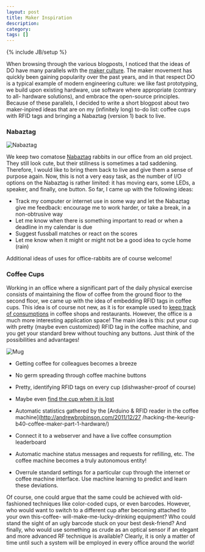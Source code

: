 ```yaml
---
layout: post
title: Maker Inspiration
description: 
category: 
tags: []
---
```

{% include JB/setup %}

When browsing through the various blogposts, I noticed that the ideas of DO
have many parallels with the [maker culture](http://en.wikipedia.org/wiki/Maker_culture). The maker movement has
quickly been gaining popularity over the past years, and in that respect DO is
a typical example of modern engineering culture: we like fast prototyping, we
build upon existing hardware, use software where appropriate (contrary to all-
hardware solutions), and embrace the open-source principles. Because of these
parallels, I decided to write a short blogpost about two maker-inpired ideas
that are on my (infinitely long) to-do list: coffee cups with RFID tags and
bringing a Nabaztag (version 1) back to live.

###  Nabaztag

![Nabaztag](\[$dl-reference=/groups/10157/portlets/20/file-entries/39731/1.0.xml$\])

We keep two comatose [Nabaztag](http://en.wikipedia.org/wiki/Nabaztag) rabbits
in our office from an old project. They still look cute, but their stillness
is sometimes a tad saddening. Therefore, I would like to bring them back to
live and give them a sense of purpose again. Now, this is not a very easy
task, as the number of I/O options on the Nabaztag is rather limited: it has
moving ears, some LEDs, a speaker, and finally, one button. So far, I came up
with the following ideas:

  * Track my computer or internet use in some way and let the Nabaztag give me feedback: encourage me to work harder, or take a break, in a non-obtrusive way
  * Let me know when there is something important to read or when a deadline in my calendar is due
  * Suggest fussball matches or react on the scores
  * Let me know when it might or might not be a good idea to cycle home (rain)

Additional ideas of uses for office-rabbits are of course welcome!

###  Coffee Cups



Working in an office where a significant part of the daily physical exercise
consists of maintaining the flow of coffee from the ground floor to the second
floor, we came up with the idea of embedding RFID tags in coffee cups. This
idea is of course not new, as it is for example used to [keep track of
consumptions](http://www.validfill.com) in coffee shops and restaurants.
However, the office is a much more interesting application space! The main
idea is this: put your cup with pretty (maybe even customized) RFID tag in the
coffee machine, and you get your standard brew without touching any buttons.
Just think of the possibilities and advantages!

![Mug](\[$dl-reference=/groups/10157/portlets/20/file-entries/39739/1.0.xml$\])

  * Getting coffee for colleagues becomes a breeze
  * No germ spreading through coffee machine buttons
  * Pretty, identifying RFID tags on every cup (dishwasher-proof of course)
  * Maybe even [find the cup when it is lost](http://soft.vub.ac.be/soft/edu/thesis/proposals1213/thingdb)
  * Automatic statistics gathered by the [Arduino & RFID reader in the coffee machine](http://andrewbrobinson.com/2011/12/27
/hacking-the-keurig-b40-coffee-maker-part-1-hardware/)

  * Connect it to a webserver and have a live coffee consumption leaderboard
  * Automatic machine status messages and requests for refilling, etc. The coffee machine becomes a truly autonomous entity!
  * Overrule standard settings for a particular cup through the internet or coffee machine interface. Use machine learning to predict and learn these deviations.

Of course, one could argue that the same could be achieved with old-fashioned
techniques like color-coded cups, or even barcodes. However, who would want to
switch to a different cup after becoming attached to your own this-coffee-
will-make-me-lucky-drinking equipment? Who could stand the sight of an ugly
barcode stuck on your best desk-friend? And finally, who would use something
as crude as an optical sensor if an elegant and more advanced RF technique is
available? Clearly, it is only a matter of time until such a system will be
employed in every office around the world!


